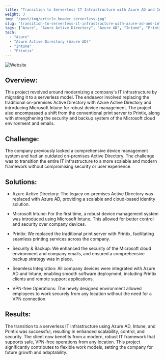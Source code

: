 ```yaml
---
title: "Transition to Serverless IT Infrastructure with Azure AD and Intune"
weight: 3
img: "/post/img/article_header_serverless.jpg"
slug: "transition-to-serverless-it-infrastructure-with-azure-ad-and-intune"
tags: ["Azure", "Azure Active Directory", "Azure AD", "Intune", "Printix"]
tech:
  - "Azure"
  - "Azure Active Directory (Azure AD)"
  - "Intune"
  - "Printix"
---
```

![Website](/post/img/article_header_serverless.jpg)
## Overview:

This project revolved around modernizing a company's IT infrastructure by migrating it to a serverless model. The endeavor involved replacing the traditional on-premises Active Directory with Azure Active Directory and introducing Microsoft Intune for robust device management. The project also encompassed a shift from the conventional print server to Printix, along with strengthening the security and backup system of the Microsoft cloud environment and emails.

## Challenge:

The company previously lacked a comprehensive device management system and had an outdated on-premises Active Directory. The challenge was to transition the entire IT infrastructure to a more scalable and modern framework without compromising security or user experience. 

## Solutions:

- Azure Active Directory: The legacy on-premises Active Directory was replaced with Azure AD, providing a scalable and cloud-based identity solution.

- Microsoft Intune: For the first time, a robust device management system was introduced using Microsoft Intune. This allowed for better control and security over company devices.

- Printix: We replaced the traditional print server with Printix, facilitating seamless printing services across the company.

- Security & Backup: We enhanced the security of the Microsoft cloud environment and company emails, and ensured a comprehensive backup strategy was in place.

- Seamless Integration: All company devices were integrated with Azure AD and Intune, enabling smooth software deployment, including Printix clients and remote support applications.

- VPN-free Operations: The newly designed environment allowed employees to work securely from any location without the need for a VPN connection.

## Results:

The transition to a serverless IT infrastructure using Azure AD, Intune, and Printix was successful, resulting in enhanced scalability, control, and security. The client now benefits from a modern, robust IT framework that supports safe, VPN-free operations from any location. This project significantly contributes to flexible work models, setting the company for future growth and adaptability.
